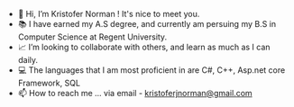 - 👋 Hi, I’m Kristofer Norman ! It's nice to meet you. 
- 📚 I have earned my A.S degree, and currently am persuing my B.S in Computer Science at Regent University.
- 📈 I’m looking to collaborate with others, and learn as much as I can daily.
- 💻 The languages that I am most proficient in are C#, C++, Asp.net core Framework, SQL  
- 📫 How to reach me ... via email - kristoferjnorman@gmail.com
